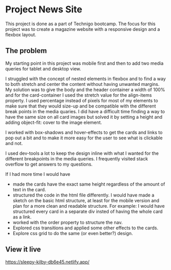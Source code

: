 # Project News Site

This project is done as a part of Technigo bootcamp. The focus for this project was to create a magazine website with a responsive design and a flexbox layout.

## The problem

My starting point in this project was mobile first and then to add two media queries for tablet and desktop view.
 
I struggled with the concept of nested elements in flexbox and to find a way to both stretch and center the content without having unwanted margins. My solution was to give the body and the header container a width of 100% and for the card-container I used the stretch value for the align-items property.
I used percentage instead of pixels for most of my elements to make sure that they would size-up and be compatible with the different break points in the media quaries. I did have a difficult time finding a way to have the same size on all card images but solved it by setting a height and adding object-fit: cover to the image element.

I worked with box-shadows and hover-effects to get the cards and links to pop out a bit and to make it more easy for the user to see what is clickable and not.

I used dev-tools a lot to keep the design inline with what I wanted for the different breakpoints in the media queries. I frequently visited stack overflow to get answers to my questions.

If I had more time I would have  
- made the cards have the exact same height regardless of the amount of text in the card.
- structured the code in the html file differently. I would have made a sketch on the basic html structure, at least for the mobile version and plan for a more clean and readable structure. For example: I would have structured every card in a separate div insted of having the whole card as a link.
- worked with the order property to structure the nav.
- Explored css transitions and applied some other effects to the cards.
- Explore css grid to do the same (or even better?) design.


## View it live
https://sleepy-kilby-db6e45.netlify.app/
